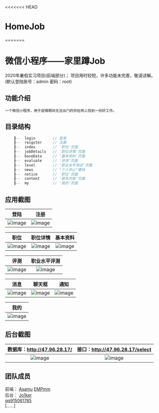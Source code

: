 <<<<<<< HEAD
# HomeJob
=======
# 微信小程序——家里蹲Job
2020年暑假实习项目(前端部分)；
  项目用时较短，许多功能未完善，敬请谅解。(默认登陆账号：admin  密码：root)

## 功能介绍
    一个微信小程序，用于疫情期间无法出门的你在网上找到一份好工作。

## 目录结构
```c
    ┠--  login        // 登录
    ┠--  reigster     // 注册
    ┠--  index        // '职位'页面
    ┠--  jobDetails   // '职位详情'页面
    ┠--  baseData     // '基本资料'页面
    ┠--  evaluate     // '评测'页面
    ┠--  level        // '职业水平测试'页面
    ┠--  news         // "个人中心"模块
    ┠--  notice       // '职位'页面
    ┠--  content      // '聊天内容'页面
    ┠--  my           // '我的'页面


```

## 应用截图
|登陆|注册|
|:---:|:---:|
|![image](https://git.weixin.qq.com/Asamu/WeChatProjects/raw/master/ScreenShot/login.png)|![image](https://git.weixin.qq.com/Asamu/WeChatProjects/raw/master/ScreenShot/register.png)|

|职位|职位详情|基本资料|
|:---:|:---:|:---:|
|![image](https://git.weixin.qq.com/Asamu/WeChatProjects/raw/master/ScreenShot/position.png)|![image](https://git.weixin.qq.com/Asamu/WeChatProjects/raw/master/ScreenShot/detail.png)|![image](https://git.weixin.qq.com/Asamu/WeChatProjects/raw/master/ScreenShot/baseData.png)

|评测|职业水平评测|
|:---:|:---:|
|![image](https://git.weixin.qq.com/Asamu/WeChatProjects/raw/master/ScreenShot/evaluate.png)|![image](https://git.weixin.qq.com/Asamu/WeChatProjects/raw/master/ScreenShot/level.png)

|消息|聊天框|通知|
|:---:|:---:|:---:|
|![image](https://git.weixin.qq.com/Asamu/WeChatProjects/raw/master/ScreenShot/news.png)|![image](https://git.weixin.qq.com/Asamu/WeChatProjects/raw/master/ScreenShot/chat.png)|![image](https://git.weixin.qq.com/Asamu/WeChatProjects/raw/master/ScreenShot/notice.png)

|我的|
|:---:|
|![image](https://git.weixin.qq.com/Asamu/WeChatProjects/raw/master/ScreenShot/my.png)|

## 后台截图
|数据库：http://47.96.28.17/|接口：http://47.96.28.17/select|
|:---:|:---:|
|![image](https://git.weixin.qq.com/Asamu/WeChatProjects/raw/master/ScreenShot/database.png)|![image](https://git.weixin.qq.com/Asamu/WeChatProjects/raw/master/ScreenShot/json.png)|

## 团队成员
前端：
[Asamu](https://github.com/AsamuQ) 
[EMPmm](https://github.com/EMPmm)   
后台：
[Jo1ker](https://github.com/Jo1ker)    
[qq915061785](https://github.com/qq915061785)   
[……]